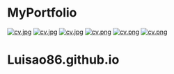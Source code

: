# MyPortfolio
[![cv.jpg](https://i.postimg.cc/4dsmkq33/cv.jpg)](https://postimg.cc/zL2JTdKm)
[![cv.jpg](https://i.postimg.cc/FKDg6y9w/cv.jpg)](https://postimg.cc/McfQMjfY)
[![cv.jpg](https://i.postimg.cc/DZSjdjqx/cv.jpg)](https://postimg.cc/sQR43JHW)
[![cv.png](https://i.postimg.cc/jqNvxJvn/cv.png)](https://postimg.cc/Lh9jv5cm)
[![cv.png](https://i.postimg.cc/6Qv4rC8d/cv.png)](https://postimg.cc/2qC5mbF6)
[![cv.png](https://i.postimg.cc/ZqbKR3rb/cv.png)](https://postimg.cc/BjzG7jYk)
# Luisao86.github.io
